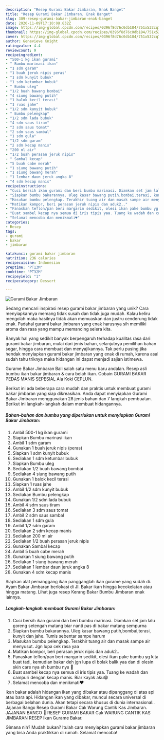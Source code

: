 ```yaml
---
description: "Resep Gurami Bakar Jimbaran, Enak Banget"
title: "Resep Gurami Bakar Jimbaran, Enak Banget"
slug: 309-resep-gurami-bakar-jimbaran-enak-banget
date: 2020-11-09T17:10:08.832Z
image: https://img-global.cpcdn.com/recipes/0396f8d76c0db184/751x532cq70/gurami-bakar-jimbaran-foto-resep-utama.jpg
thumbnail: https://img-global.cpcdn.com/recipes/0396f8d76c0db184/751x532cq70/gurami-bakar-jimbaran-foto-resep-utama.jpg
cover: https://img-global.cpcdn.com/recipes/0396f8d76c0db184/751x532cq70/gurami-bakar-jimbaran-foto-resep-utama.jpg
author: Genevieve Knight
ratingvalue: 4.4
reviewcount: 9
recipeingredient:
- "500-1 kg ikan gurami"
- " Bumbu marinasi ikan"
- "1 sdm garam"
- "1 buah jeruk nipis peras"
- "1 sdm kunyit bubuk"
- "1 sdm ketumbar bubuk"
- " Bumbu uleg"
- "1/2 buah bawang bombai"
- "4 siung bawang putih"
- "1 balok kecil terasi"
- "1 ruas jahe"
- "1/2 sdm kunyit bubuk"
- " Bumbu pelengkap"
- "1/2 sdm lada bubuk"
- "4 sdm saus tiram"
- "3 sdm saus tomat"
- "2 sdm saus sambal"
- "1 sdm gula"
- "1/2 sdm garam"
- "2 sdm kecap manis"
- "200 ml air"
- "1/2 buah perasan jeruk nipis"
- " Sambal kecap"
- "5 buah cabe merah"
- "1 siung bawang putih"
- "1 siung bawang merah"
- "1 lembar daun jeruk angka 8"
- "4 sdm kecap manis"
recipeinstructions:
- "Cuci bersih ikan gurami dan beri bumbu marinasi. Diamkan set jam lalu goreng setengah matang biar nanti pas di bakar matang sempurna"
- "Siapkan bumbu bakarannya. Uleg kasar bawang putih,bombai,terasi, kunyit dan jahe. Tumis sebentar sampe harum"
- "Masukan bumbu pelengkap. Terakhir tuang air dan masak sampe air menyusut. Jgn lupa cek rasa yaa"
- "Matikan kompor, beri perasan jeruk nipis dan aduk2.."
- "Panaskan teflon/pan beri margarin sedikit, olesi ikan pake bumbu yg kita buat tadi, kemudian bakar deh jgn lupa di bolak balik yaa dan di olesin skin care nya eh bumbu nya 🤣"
- "Buat sambel kecap nya semua di iris tipis yaa. Tuang ke wadah dan campuri dengan kecap manis. Biar kayak aku😁"
- "Selamat mencoba dan menikmati♥️"
categories:
- Resep
tags:
- gurami
- bakar
- jimbaran

katakunci: gurami bakar jimbaran 
nutrition: 236 calories
recipecuisine: Indonesian
preptime: "PT13M"
cooktime: "PT32M"
recipeyield: "1"
recipecategory: Dessert

---
```



![Gurami Bakar Jimbaran](https://img-global.cpcdn.com/recipes/0396f8d76c0db184/751x532cq70/gurami-bakar-jimbaran-foto-resep-utama.jpg)

Sedang mencari inspirasi resep gurami bakar jimbaran yang unik? Cara menyiapkannya memang tidak susah dan tidak juga mudah. Kalau keliru mengolah maka hasilnya tidak akan memuaskan dan justru cenderung tidak enak. Padahal gurami bakar jimbaran yang enak harusnya sih memiliki aroma dan rasa yang mampu memancing selera kita.

Banyak hal yang sedikit banyak berpengaruh terhadap kualitas rasa dari gurami bakar jimbaran, mulai dari jenis bahan, selanjutnya pemilihan bahan segar, hingga cara membuat dan menyajikannya. Tak perlu pusing jika hendak menyiapkan gurami bakar jimbaran yang enak di rumah, karena asal sudah tahu triknya maka hidangan ini dapat menjadi sajian istimewa.

Gurame Bakar Jimbaran Bali salah satu menu baru andalan. Resep asli bumbu ikan bakar jimbaran &amp; cara belah ikan. Cobain GURAMI BAKAR PEDAS MANIS SEPESIAL Ala Koki CEPLUN.


Berikut ini ada beberapa cara mudah dan praktis untuk membuat gurami bakar jimbaran yang siap dikreasikan. Anda dapat menyiapkan Gurami Bakar Jimbaran menggunakan 28 jenis bahan dan 7 langkah pembuatan. Berikut ini langkah-langkah dalam membuat hidangannya.

<!--inarticleads1-->

##### Bahan-bahan dan bumbu yang diperlukan untuk menyiapkan Gurami Bakar Jimbaran:

1. Ambil 500-1 kg ikan gurami
1. Siapkan  Bumbu marinasi ikan
1. Ambil 1 sdm garam
1. Gunakan 1 buah jeruk nipis (peras)
1. Siapkan 1 sdm kunyit bubuk
1. Sediakan 1 sdm ketumbar bubuk
1. Siapkan  Bumbu uleg
1. Sediakan 1/2 buah bawang bombai
1. Sediakan 4 siung bawang putih
1. Gunakan 1 balok kecil terasi
1. Siapkan 1 ruas jahe
1. Ambil 1/2 sdm kunyit bubuk
1. Sediakan  Bumbu pelengkap
1. Gunakan 1/2 sdm lada bubuk
1. Ambil 4 sdm saus tiram
1. Sediakan 3 sdm saus tomat
1. Ambil 2 sdm saus sambal
1. Sediakan 1 sdm gula
1. Ambil 1/2 sdm garam
1. Sediakan 2 sdm kecap manis
1. Sediakan 200 ml air
1. Sediakan 1/2 buah perasan jeruk nipis
1. Gunakan  Sambal kecap
1. Ambil 5 buah cabe merah
1. Gunakan 1 siung bawang putih
1. Sediakan 1 siung bawang merah
1. Sediakan 1 lembar daun jeruk angka 8
1. Gunakan 4 sdm kecap manis


Siapkan alat pemanggang ikan pangganglah ikan gurame yang sudah di. Ayam Bakar Jimbaran berlokasi di Jl. Bakar ikan hingga kecokelatan atau hingga matang. Lihat juga resep Kerang Bakar Bumbu Jimbaran enak lainnya. 

<!--inarticleads2-->

##### Langkah-langkah membuat Gurami Bakar Jimbaran:

1. Cuci bersih ikan gurami dan beri bumbu marinasi. Diamkan set jam lalu goreng setengah matang biar nanti pas di bakar matang sempurna
1. Siapkan bumbu bakarannya. Uleg kasar bawang putih,bombai,terasi, kunyit dan jahe. Tumis sebentar sampe harum
1. Masukan bumbu pelengkap. Terakhir tuang air dan masak sampe air menyusut. Jgn lupa cek rasa yaa
1. Matikan kompor, beri perasan jeruk nipis dan aduk2..
1. Panaskan teflon/pan beri margarin sedikit, olesi ikan pake bumbu yg kita buat tadi, kemudian bakar deh jgn lupa di bolak balik yaa dan di olesin skin care nya eh bumbu nya 🤣
1. Buat sambel kecap nya semua di iris tipis yaa. Tuang ke wadah dan campuri dengan kecap manis. Biar kayak aku😁
1. Selamat mencoba dan menikmati♥️


Ikan bakar adalah hidangan ikan yang dibakar atau dipanggang di atas api atau bara api. Hidangan ikan yang dibakar, muncul secara universal di berbagai belahan dunia. Akan tetapi secara khusus di dunia internasional.. Jajanan Bango Resep Gurami Bakar Cak Warung Cantik Kas Jimbaran. JAJANAN BANGO  RESEP GURAMI BAKAR Cak WARUNG CANTIK KAS JIMBARAN RESEP Ikan Gurame Bakar. 

Gimana nih? Mudah bukan? Itulah cara menyiapkan gurami bakar jimbaran yang bisa Anda praktikkan di rumah. Selamat mencoba!
